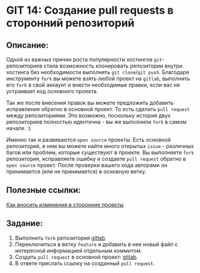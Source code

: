 # GIT 14: Создание pull requests в сторонний репозиторий

## Описание:

Одной из важных причин роста популярности хостингов `git`-репозиториев стала возможность клонировать репозитории внутри хостинга без необходимости выполнять `git clone`/`git push`. Благодаря инструменту `fork` вы можете взять любой проект на `gitlab`, выполнить его `fork` в свой аккаунт и внести необходимые правки, если вас не устраивает код основного проекта.

Так же после внесения правок вы можете предложить добавить исправления обратно в основной проект. То есть сделать `pull request` между репозиториями. Это возможно, поскольку история двух репозиториев полностью идентична - вы же выполнили `fork` в самом начале. :)

Именно так и развиваются `open source` проекты. Есть основной репозиторий, в нем вы можете найти много открытых `issue` - различных багов или проблем, которые существуют в проекте. Вы выполняете `fork` репозитория, исправляете ошибку и создаете `pull request` обратно в `open source` проект. После проверки вашего кода авторами он принимается (или не принимается) в основную ветку.

## Полезные ссылки:

[Как вносить изменения в сторонние проекты](/GIT14/Git_Внесение_собственного_вклада_проекты.html)

## Задание:

1. Выполнить `fork` репозитория [gitlab](/GIT2/TODO).
1. Переключиться в ветку `feature` и добавить в нее новый файл с интересной информацией отдельным коммитом.
1. Создать `pull request` в основной проект: [gitlab](/GIT2/TODO).
1. В ответе прислать ссылку на созданный `pull request`.
